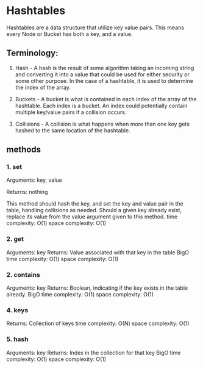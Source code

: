 # Hashtables

Hashtables are a data structure that utilize key value pairs. This means every Node or Bucket has both a key, and a value.

## Terminology:

1. Hash - A hash is the result of some algorithm taking an incoming string and converting it into a value that could be used for either security or some other purpose. In the case of a hashtable, it is used to determine the index of the array.

2. Buckets - A bucket is what is contained in each index of the array of the hashtable. Each index is a bucket. An index could potentially contain multiple key/value pairs if a collision occurs.

3. Collisions - A collision is what happens when more than one key gets hashed to the same location of the hashtable.

## methods

### 1. set

Arguments: key, value

Returns: nothing

This method should hash the key, and set the key and value pair in the table, handling collisions as needed.
Should a given key already exist, replace its value from the value argument given to this method.
time complexity: O(1)
space complexity: O(1)

### 2. get

Arguments: key
Returns: Value associated with that key in the table
BigO
time complexity: O(1)
space complexity: O(1)


### 2. contains

Arguments: key
Returns: Boolean, indicating if the key exists in the table already.
BigO
time complexity: O(1)
space complexity: O(1)


### 4. keys

Returns: Collection of keys
time complexity: O(N)
space complexity: O(1)


### 5. hash

Arguments: key
Returns: Index in the collection for that key
BigO
time complexity: O(1)
space complexity: O(1)






